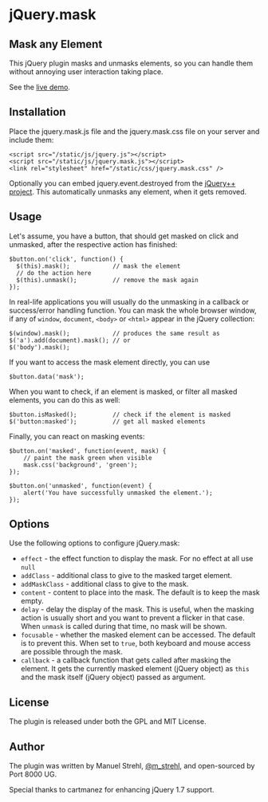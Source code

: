 # jQuery.mask

## Mask any Element

This jQuery plugin masks and unmasks elements, so you can handle them without
annoying user interaction taking place.

See the [live demo](http://port8000.github.com/jQuery.mask/demo/demo.html).

## Installation

Place the jquery.mask.js file and the jquery.mask.css file on your server and
include them:

    <script src="/static/js/jquery.js"></script>
    <script src="/static/js/jquery.mask.js"></script>
    <link rel="stylesheet" href="/static/css/jquery.mask.css" />

Optionally you can embed jquery.event.destroyed from the
[jQuery++ project](http://jquerypp.com/). This automatically unmasks any
element, when it gets removed.

## Usage

Let's assume, you have a button, that should get masked on click and unmasked,
after the respective action has finished:

    $button.on('click', function() {
      $(this).mask();            // mask the element
      // do the action here
      $(this).unmask();          // remove the mask again
    });

In real-life applications you will usually do the unmasking in a callback or
success/error handling function. You can mask the whole browser window, if any
of `window`, `document`, `<body>` or `<html>` appear in the jQuery collection:

    $(window).mask();            // produces the same result as
    $('a').add(document).mask(); // or
    $('body').mask();

If you want to access the mask element directly, you can use

    $button.data('mask');

When you want to check, if an element is masked, or filter all masked
elements, you can do this as well:

    $button.isMasked();          // check if the element is masked
    $('button:masked');          // get all masked elements

Finally, you can react on masking events:

    $button.on('masked', function(event, mask) {
        // paint the mask green when visible
        mask.css('background', 'green');
    });

    $button.on('unmasked', function(event) {
        alert('You have successfully unmasked the element.');
    });

## Options

Use the following options to configure jQuery.mask:

* `effect` - the effect function to display the mask. For no effect at all use
  `null`
* `addClass` - additional class to give to the masked target element.
* `addMaskClass` - additional class to give to the mask.
* `content` - content to place into the mask. The default is to keep the mask
  empty.
* `delay` - delay the display of the mask. This is useful, when the masking
  action is usually short and you want to prevent a flicker in that case. When
  `unmask` is called during that time, no mask will be shown.
* `focusable` - whether the masked element can be accessed. The default is to
  prevent this. When set to `true`, both keyboard and mouse access are
  possible through the mask.
* `callback` - a callback function that gets called after masking the element.
  It gets the currently masked element (jQuery object) as `this` and the mask
  itself (jQuery object) passed as argument.

## License

The plugin is released under both the GPL and MIT License.

## Author

The plugin was written by Manuel Strehl,
[@m_strehl](http://twitter.com/m_strehl), and open-sourced by Port 8000 UG.

Special thanks to cartmanez for enhancing jQuery 1.7 support.
